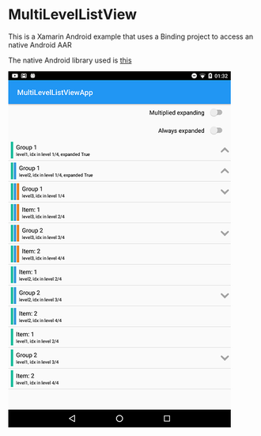 # MultiLevelListView
This is a Xamarin Android example that uses a Binding project to access an native Android AAR

The native Android library used is [this](https://github.com/open-rnd/android-multi-level-listview)

![](screenshot.png "Screenshot") 

